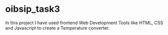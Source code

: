 # oibsip_task3
In this project  I have used frontend Web Development Tools like HTML, CSS and Javascript to create a Temperature converter.
